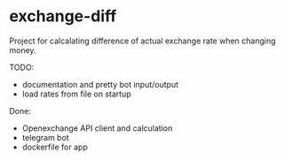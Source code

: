 # exchange-diff

Project for calcalating difference of actual exchange rate when changing money.

TODO:

- documentation and pretty bot input/output
- load rates from file on startup

Done:

- Openexchange API client and calculation
- telegram bot
- dockerfile for app